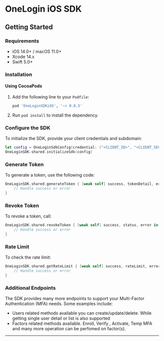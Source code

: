 # OneLogin iOS SDK

## Getting Started

### Requirements
- iOS 14.0+ / macOS 11.0+
- Xcode 14.x
- Swift 5.0+

### Installation

#### Using CocoaPods
1. Add the following line to your `Podfile`:
   ```ruby
   pod 'OneLoginSDKiOS', '~> 0.0.5'
   ```
2. Run `pod install` to install the dependency.

### Configure the SDK

To initialize the SDK, provide your client credentials and subdomain:

```swift
let config = OneLoginSdkConfig(credential: ("<CLIENT_ID>", "<CLIENT_SECRET>"), subDomain: "<Domain>")
OneLoginSDK.shared.initializeSdk(config)
```

### Generate Token

To generate a token, use the following code:

```swift
OneLoginSDK.shared.generateToken { [weak self] success, tokenDetail, error in
    // Handle success or error
}
```

### Revoke Token

To revoke a token, call:

```swift
OneLoginSDK.shared.revokeToken { [weak self] success, status, error in
    // Handle success or error
}
```

### Rate Limit

To check the rate limit:

```swift
OneLoginSDK.shared.getRateLimit { [weak self] success, rateLimit, error in
    // Handle success or error
}
```

### Additional Endpoints

The SDK provides many more endpoints to support your Multi-Factor Authentication (MFA) needs. Some examples include:

- Users related methods available you can create/update/delete. While getting single user detail or list is also supported
- Factors related methods available. Enroll, Verify , Activate, Temp MFA and many more operation can be perfomed on factor(s).


---

